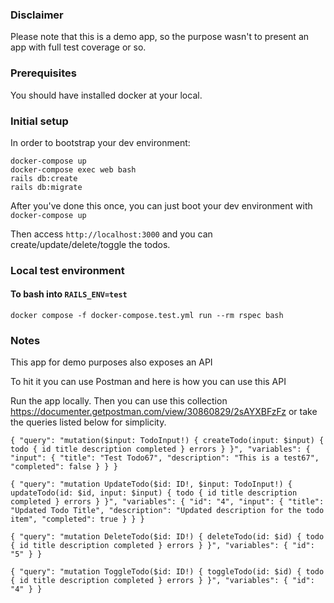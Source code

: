 ### Disclaimer

Please note that this is a demo app, so the purpose wasn't to present an app with full
test coverage or so.

### Prerequisites

You should have installed docker at your local.

### Initial setup

In order to bootstrap your dev environment:

    docker-compose up
    docker-compose exec web bash
    rails db:create
    rails db:migrate

After you've done this once, you can just boot your dev environment with
 `docker-compose up`

Then access `http://localhost:3000` and you can create/update/delete/toggle the todos.

### Local test environment

#### To bash into `RAILS_ENV=test`

`docker compose -f docker-compose.test.yml run --rm rspec bash`

### Notes

This app for demo purposes also exposes an API

To hit it you can use Postman and here is how you can use this API

Run the app locally. Then you can use this collection https://documenter.getpostman.com/view/30860829/2sAYXBFzFz or take the queries listed below for simplicity.

`{
  "query": "mutation($input: TodoInput!) { createTodo(input: $input) { todo { id title description completed } errors } }",
  "variables": {
    "input": {
      "title": "Test Todo67",
      "description": "This is a test67",
      "completed": false
    }
  }
}`

`{
  "query": "mutation UpdateTodo($id: ID!, $input: TodoInput!) { updateTodo(id: $id, input: $input) { todo { id title description completed } errors } }",
  "variables": {
    "id": "4",
    "input": {
      "title": "Updated Todo Title",
      "description": "Updated description for the todo item",
      "completed": true
    }
  }
}`

`{
  "query": "mutation DeleteTodo($id: ID!) { deleteTodo(id: $id) { todo { id title description completed } errors } }",
  "variables": {
    "id": "5"
  }
}`

`{
  "query": "mutation ToggleTodo($id: ID!) { toggleTodo(id: $id) { todo { id title description completed } errors } }",
  "variables": {
    "id": "4"
  }
}`
